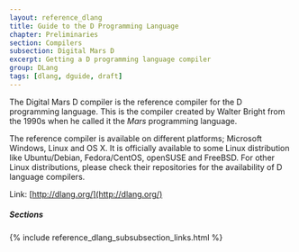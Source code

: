 ```yaml
---
layout: reference_dlang
title: Guide to the D Programming Language
chapter: Preliminaries
section: Compilers
subsection: Digital Mars D
excerpt: Getting a D programming language compiler
group: DLang
tags: [dlang, dguide, draft]
---
```


The Digital Mars D compiler  is the reference compiler for the D programming language.
This is the compiler created by Walter Bright from the 1990s when he called it the _Mars_ programming language.

The reference compiler is available on different platforms; Microsoft Windows, Linux and OS X.
It is officially available to some Linux distribution like Ubuntu/Debian, Fedora/CentOS, openSUSE and FreeBSD.
For other Linux distributions, please check their repositories for the availability of D language compilers.

Link: [http://dlang.org/](http://dlang.org/)

##### Sections
{% include reference_dlang_subsubsection_links.html %}

